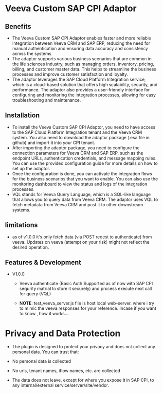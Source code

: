 # Veeva Custom SAP CPI Adaptor

## Benefits

- The Veeva Custom SAP CPI Adaptor enables faster and more reliable integration between Veeva CRM and SAP ERP, reducing the need for manual authentication and ensuring data accuracy and consistency across the systems.
- The adaptor supports various business scenarios that are common in the life sciences industry, such as managing orders, inventory, pricing, billing, and customer master data. This helps to streamline the business processes and improve customer satisfaction and loyalty.
- The adaptor leverages the SAP Cloud Platform Integration service, which is a cloud-based solution that offers high scalability, security, and performance. The adaptor also provides a user-friendly interface for configuring and monitoring the integration processes, allowing for easy troubleshooting and maintenance.

## Installation

- To install the Veeva Custom SAP CPI Adaptor, you need to have access to the SAP Cloud Platform Integration tenant and the Veeva CRM system. You also need to download the adaptor package (.esa file in github) and import it into your CPI tenant.
- After importing the adaptor package, you need to configure the connection parameters for Veeva CRM and SAP ERP, such as the endpoint URLs, authentication credentials, and message mapping rules. You can use the provided configuration guide for more details on how to set up the adaptor.
- Once the configuration is done, you can activate the integration flows for the business scenarios that you want to enable. You can also use the monitoring dashboard to view the status and logs of the integration processes.
- VQL stands for Veeva Query Language, which is a SQL-like language that allows you to query data from Veeva CRM. The adaptor uses VQL to fetch metadata from Veeva CRM and post it to other downstream systems.

## limitations
 - as of v1.0.0 it's only fetch data (via POST reqest to authenticate) from veeva. Updates on veeva (attempt on your risk) might not reflect the desired operation.

## Features & Development 
- V1.0.0
  - Veeva authenticate (Basic Auth Supported as of now with SAP CPI sequrity matrial to store it securely) and process execute next call for query (VQL)
 
  - __**NOTE**__: test_veeva_server.js file is host local web-server. where i try to mimic the veeva responses for your reference. Incase if you want to know , how it works....
    
# Privacy and Data Protection
- The plugin is designed to protect your privacy and does not collect any personal data. You can trust that:

- No personal data is collected
- No urls, tenant names, iflow names, etc. are collected
- The data does not leave, except for where you expose it in SAP CPI, to any internal/external service/server/site/vendor.
